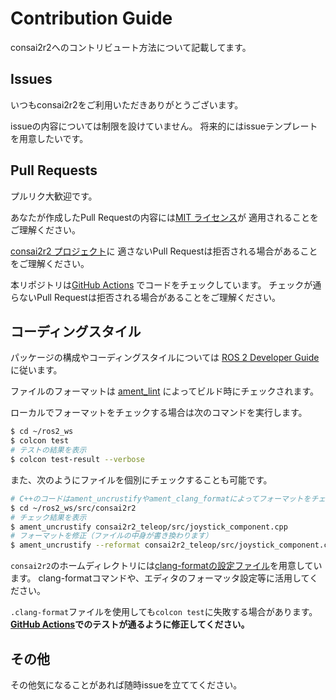 # Contribution Guide

consai2r2へのコントリビュート方法について記載してます。

## Issues

いつもconsai2r2をご利用いただきありがとうございます。

issueの内容については制限を設けていません。
将来的にはissueテンプレートを用意したいです。

## Pull Requests

プルリク大歓迎です。

あなたが作成したPull Requestの内容には[MIT ライセンス](./LICENSE)が
適用されることをご理解ください。

[consai2r2 プロジェクト](https://github.com/SSL-Roots/consai2r2/projects)に
適さないPull Requestは拒否される場合があることをご理解ください。

本リポジトリは[GitHub Actions](https://github.com/SSL-Roots/consai2r2/actions)
でコードをチェックしています。
チェックが通らないPull Requestは拒否される場合があることをご理解ください。

## コーディングスタイル

パッケージの構成やコーディングスタイルについては
[ROS 2 Developer Guide](https://index.ros.org/doc/ros2/Contributing/Developer-Guide/)
に従います。

ファイルのフォーマットは
[ament_lint](https://github.com/ament/ament_lint)
によってビルド時にチェックされます。

ローカルでフォーマットをチェックする場合は次のコマンドを実行します。

```sh
$ cd ~/ros2_ws
$ colcon test
# テストの結果を表示
$ colcon test-result --verbose
```

また、次のようにファイルを個別にチェックすることも可能です。

```sh
# C++のコードはament_uncrustifyやament_clang_formatによってフォーマットをチェックできます
$ cd ~/ros2_ws/src/consai2r2
# チェック結果を表示
$ ament_uncrustify consai2r2_teleop/src/joystick_component.cpp           
# フォーマットを修正（ファイルの中身が書き換わります）
$ ament_uncrustify --reformat consai2r2_teleop/src/joystick_component.cpp
```

`consai2r2`のホームディレクトリには[clang-formatの設定ファイル](./.clang-format)を用意しています。
clang-formatコマンドや、エディタのフォーマッタ設定等に活用してください。

`.clang-format`ファイルを使用しても`colcon test`に失敗する場合があります。
**[GitHub Actions](https://github.com/SSL-Roots/consai2r2/actions)でのテストが通るように修正してください。**


## その他

その他気になることがあれば随時issueを立ててください。

